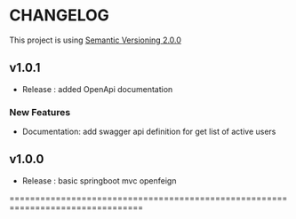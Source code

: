 <!--
*** "A changelog is a log or record of all notable changes made to a project.
*** The project is often a website or software project, and the changelog
*** usually includes records of changes such as bug fixes, new features,
*** etc.” – Wikipedia

## v0.0.0

### New Features

### Updates / Improvements

### Fixes

-->

CHANGELOG
================================================================================
This project is using [Semantic Versioning 2.0.0](http://semver.org/)

## v1.0.1
- Release : added OpenApi documentation

### New Features
- Documentation: add swagger api definition for get list of active users 

## v1.0.0
 - Release : basic springboot mvc openfeign
 
 ================================================================================
